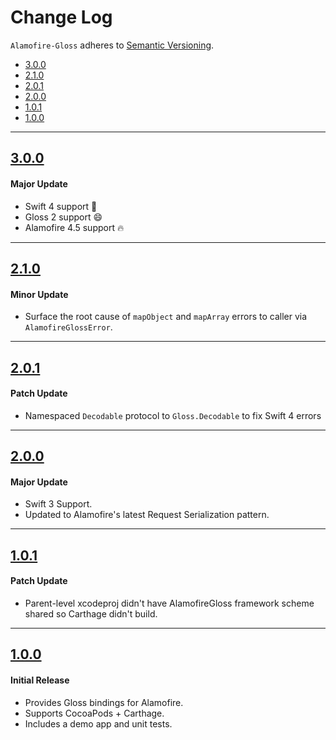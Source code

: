 # Change Log
`Alamofire-Gloss` adheres to [Semantic Versioning](http://semver.org/).

- [3.0.0](#300)
- [2.1.0](#210)
- [2.0.1](#201)
- [2.0.0](#200)
- [1.0.1](#101)
- [1.0.0](#100)

---

## [3.0.0](https://github.com/spxrogers/Alamofire-Gloss/releases/tag/3.0.0)

#### Major Update
- Swift 4 support 🎉
- Gloss 2 support 😄
- Alamofire 4.5 support 🔥

---

## [2.1.0](https://github.com/spxrogers/Alamofire-Gloss/releases/tag/2.1.0)

#### Minor Update
- Surface the root cause of `mapObject` and `mapArray` errors to caller via `AlamofireGlossError`.

---

## [2.0.1](https://github.com/spxrogers/Alamofire-Gloss/releases/tag/2.0.1)

#### Patch Update
- Namespaced `Decodable` protocol to `Gloss.Decodable` to fix Swift 4 errors

---

## [2.0.0](https://github.com/spxrogers/Alamofire-Gloss/releases/tag/2.0.0)

#### Major Update
- Swift 3 Support.
- Updated to Alamofire's latest Request Serialization pattern.

---

## [1.0.1](https://github.com/spxrogers/Alamofire-Gloss/releases/tag/1.0.1)

#### Patch Update
- Parent-level xcodeproj didn't have AlamofireGloss framework scheme shared so Carthage didn't build.

---

## [1.0.0](https://github.com/spxrogers/Alamofire-Gloss/releases/tag/1.0.0)

#### Initial Release
- Provides Gloss bindings for Alamofire.
- Supports CocoaPods + Carthage.
- Includes a demo app and unit tests.


